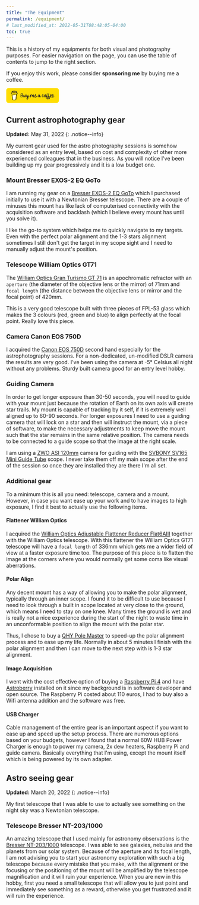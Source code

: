 ```yaml
---
title: "The Equipment"
permalink: /equipment/
# last_modified_at: 2022-05-31T08:48:05-04:00
toc: true
---
```


This is a history of my equipments for both visual and photography purposes. For easier navigation on the page, you can use the table of contents to jump to the right section.

If you enjoy this work, please consider **sponsoring me** by buying me a coffee.

[!["Buy Me A Beer"](/assets/images/buy-me-a-coffe.png)](https://www.buymeacoffee.com/mcostel)

## Current astrophotography gear
<i class="fas fa-fw fa-calendar-alt" aria-hidden="true"></i>**Updated:** <time datetime="2022-05-31">May 31, 2022</time>
{: .notice--info}

My current gear used for the astro photography sessions is somehow considered as an entry level, based on cost and complexity of other more experienced colleagues that in the business. As you will notice I've been building up my gear progressively and it is a low budget one.

### Mount Bresser EXOS-2 EQ GoTo

I am running my gear on a [Bresser EXOS-2 EQ GoTo](https://www.bresser.de/en/Astronomy/BRESSER-Messier-EXOS-2-EQ-GoTo-Mount.html) which I purchased initially to use it with a Newtonian Bresser telescope. There are a couple of minuses this mount has like lack of computerised connectivity with the acquisition software and backlash (which I believe every mount has until you solve it).

I like the go-to system which helps me to quickly navigate to my targets. Even with the perfect polar alignment and the 1-3 stars alignment sometimes I still don't get the target in my scope sight and I need to manually adjust the mount's position.


### Telescope William Optics GT71

The [William Optics Gran Turismo GT 71](https://williamoptics.com/all-new-gran-turismo-71-apo-refractor) is an apochromatic refractor with an `aperture` (the diameter of the objective lens or the mirror) of 71mm and `focal length` (the distance between the objective lens or mirror and the focal point) of 420mm.

This is a very good telescope built with three pieces of FPL-53 glass which makes the 3 colours (red, green and blue) to align perfectly at the focal point. Really love this piece.

### Camera Canon EOS 750D

I acquired the [Canon EOS 750D](https://www.canon-europe.com/for_home/product_finder/cameras/digital_slr/eos_750d/) second hand especially for the astrophotography sessions. For a non-dedicated, un-modified DSLR camera the results are very good. I've been using the camera at -5° Celsius all night without any problems. Sturdy built camera good for an entry level hobby.


### Guiding Camera

In order to get longer exposure than 30-50 seconds, you will need to guide with your mount just because the rotation of Earth on its own axis will create star trails. My mount is capable of tracking by it self, if it is extremely well aligned up to 60-90 seconds. For longer exposures I need to use a guiding camera that will lock on a star and then will instruct the mount, via a piece of software, to make the necessary adjustments to keep move the mount such that the star remains in the same relative position. The camera needs to be connected to a guide scope so that the image at the right scale.

I am using a [ZWO ASI 120mm](https://astronomy-imaging-camera.com/product/asi120mm-mini-mono) camera for guiding with the [SVBONY SV165 Mini Guide Tube](https://www.svbony.com/sv165-mini-guider-scope/) scope. I never take them off my main scope after the end of the session so once they are installed they are there I'm all set.


### Additional gear

To a minimum this is all you need: telescope, camera and a mount. However, in case you want ease up your work and to have images to high exposure, I find it best to actually use the following items.

#### Flattener William Optics

I acquired the [William Optics Adjustable Flattener Reducer Flat6AIII](https://williamoptics.com/2019-all-new-adjustable-flat6aiii-t-mount-not-included) together with the William Optics telescope. With this flattener the William Optics GT71 telescope will have a `focal length` of 336mm which gets me a wider field of view at a faster exposure time too. The purpose of this piece is to flatten the image at the corners where you would normally get some coma like visual aberrations.

#### Polar Align

Any decent mount has a way of allowing you to make the polar alignment, typically through an inner scope. I found it to be difficult to use because I need to look through a built in scope located at very close to the ground, which means I need to stay on one knee. Many times the ground is wet and is really not a nice experience during the start of the night to waste time in an unconformable position to align the mount with the polar star.

Thus, I chose to buy a [QHY Pole Master](https://www.qhyccd.com/polemaster/) to speed-up the polar alignment process and to ease up my life. Normally in about 5 minutes I finish with the polar alignment and then I can move to the next step with is 1-3 star alignment.


#### Image Acquisition

I went with the cost effective option of buying a [Raspberry Pi 4](https://www.raspberrypi.com/products/raspberry-pi-4-model-b/) and have [Astroberry](https://www.astroberry.io/) installed on it since my background is in software developer and open source. The Raspberry Pi costed about 110 euros, I had to buy also a Wifi antenna addition and the software was free.


#### USB Charger

Cable management of the entire gear is an important aspect if you want to ease up and speed up the setup process. There are numerous options based on your budgets, however I found that a normal 60W HUB Power Charger is enough to power my camera, 2x dew heaters, Raspberry Pi and guide camera. Basically everything that I'm using, except the mount itself which is being powered by its own adapter.


## Astro seeing gear
<i class="fas fa-fw fa-calendar-alt" aria-hidden="true"></i>**Updated:** <time datetime="2022-03-20">March 20, 2022</time>
{: .notice--info}

My first telescope that I was able to use to actually see something on the night sky was a Newtonian telescope.

### Telescope Bresser NT-203/1000

An amazing telescope that I used mainly for astronomy observations is the [Bresser NT-203/1000](https://www.bresser.de/en/Astronomy/Telescopes/BRESSER-Messier-NT-203-1000-Hexafoc-EXOS-2-EQ5-Telescope.html) telescope. I was able to see galaxies, nebulas and the planets from our solar system. Because of the aperture and its focal length, I am not advising you to start your astronomy exploration with such a big telescope because every mistake that you make, with the alignment or the focusing or the positioning of the mount will be amplified by the telescope magnification and it will ruin your experience. When you are new in this hobby, first you need a small telescope that will allow you to just point and immediately see something as a reward, otherwise you get frustrated and it will ruin the experience. 
